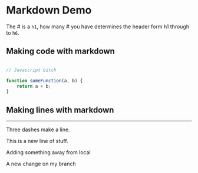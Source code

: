 # Markdown Demo

The # is a `h1`, how many # you have determines the header form h1 through to `h6`.


## Making code with markdown

```js

// Javascript bitch

function someFunction(a, b) {
    return a + b;
}

```

## Making lines with markdown

---

Three dashes make a line.


This is a new line of stuff.


Adding something away from local

A new change on my branch

